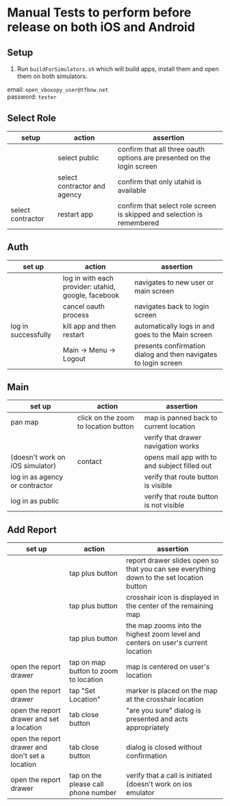 # Manual Tests to perform before release on both iOS and Android

## Setup

1. Run `buildForSimulators.sh` which will build apps, install them and open them on both simulators.

email: `open_vboxopy_user@tfbnw.net`  
password: `tester`

## Select Role

| setup             | action                       | assertion                                                              |
| ----------------- | ---------------------------- | ---------------------------------------------------------------------- |
|                   | select public                | confirm that all three oauth options are presented on the login screen |
|                   | select contractor and agency | confirm that only utahid is available                                  |
| select contractor | restart app                  | confirm that select role screen is skipped and selection is remembered |

## Auth

| set up              | action                                              | assertion                                                       |
| ------------------- | --------------------------------------------------- | --------------------------------------------------------------- |
|                     | log in with each provider: utahid, google, facebook | navigates to new user or main screen                            |
|                     | cancel oauth process                                | navigates back to login screen                                  |
| log in successfully | kill app and then restart                           | automatically logs in and goes to the Main screen               |
|                     | Main -> Menu -> Logout                              | presents confirmation dialog and then navigates to login screen |

## Main

| set up                          | action                               | assertion                                     |
| ------------------------------- | ------------------------------------ | --------------------------------------------- |
| pan map                         | click on the zoom to location button | map is panned back to current location        |
|                                 |                                      | verify that drawer navigation works           |
| (doesn't work on iOS simulator) | contact                              | opens mail app with to and subject filled out |
| log in as agency or contractor  |                                      | verify that route button is visible           |
| log in as public                |                                      | verify that route button is not visible       |

## Add Report

| set up                                          | action                                | assertion                                                                                |
| ----------------------------------------------- | ------------------------------------- | ---------------------------------------------------------------------------------------- |
|                                                 | tap plus button                       | report drawer slides open so that you can see everything down to the set location button |
|                                                 | tap plus button                       | crosshair icon is displayed in the center of the remaining map                           |
|                                                 | tap plus button                       | the map zooms into the highest zoom level and centers on user's current location         |
| open the report drawer                          | tap on map button to zoom to location | map is centered on user's location                                                       |
| open the report drawer                          | tap "Set Location"                    | marker is placed on the map at the crosshair location                                    |
| open the report drawer and set a location       | tab close button                      | "are you sure" dialog is presented and acts appropriately                                |
| open the report drawer and don't set a location | tab close button                      | dialog is closed without confirmation                                                    |
| open the report drawer                          | tap on the please call phone number   | verify that a call is initiated (doesn't work on ios emulator                            |
